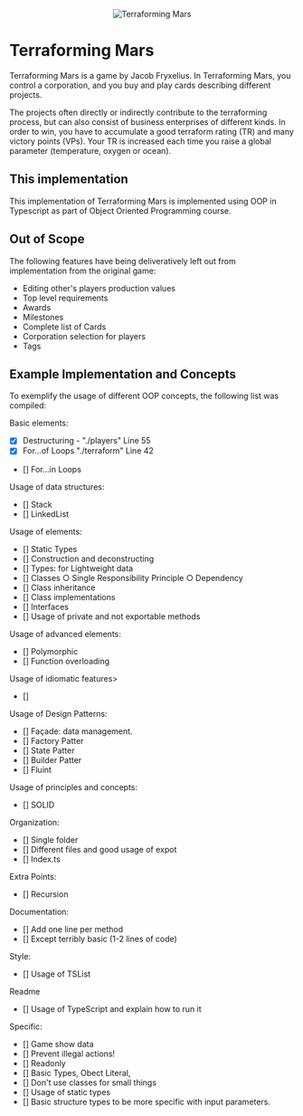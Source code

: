 <p align="center">
  <img src="https://cdn1.epicgames.com/spt-assets/5199b206e46947ebad5e5c282e95776f/terraforming-mars-offer-1j70f.jpg?h=270&resize=1&w=480" alt="Terraforming Mars"/>
</p>

# Terraforming Mars

Terraforming Mars is a game by Jacob Fryxelius. In Terraforming Mars, you control a corporation, and you buy and play cards describing different projects.

The projects often directly or indirectly contribute to the terraforming process, but can also consist of business enterprises of different kinds. In order to win, you have to accumulate a good terraform rating (TR) and many victory
points (VPs). Your TR is increased each time you raise a global parameter (temperature, oxygen or ocean).

## This implementation

This implementation of Terraforming Mars is implemented using OOP in Typescript as part of Object Oriented Programming course.

## Out of Scope

The following features have being deliveratively left out from implementation from the original game:

- Editing other's players production values
- Top level requirements
- Awards
- Milestones
- Complete list of Cards
- Corporation selection for players
- Tags

## Example Implementation and Concepts

To exemplify the usage of different OOP concepts, the following list was compiled:

Basic elements:
- [x] Destructuring - "./players" Line 55
- [x] For...of Loops "./terraform" Line 42
- [] For...in Loops

Usage of data structures:
- [] Stack
- [] LinkedList

Usage of elements:
- [] Static Types
- [] Construction and deconstructing
- [] Types: for Lightweight data
- [] Classes
  ○ Single Responsibility Principle
  ○ Dependency
- [] Class inheritance
- [] Class implementations
- [] Interfaces
- [] Usage of private and not exportable methods

Usage of advanced elements:
- [] Polymorphic
- [] Function overloading

Usage of idiomatic features>
- []

Usage of Design Patterns:

- [] Façade: data management.
- [] Factory Patter
- [] State Patter
- [] Builder Patter
- [] Fluint

Usage of principles and concepts:

- [] SOLID

Organization:

- [] Single folder
- [] Different files and good usage of expot
- [] Index.ts

Extra Points:

- [] Recursion

Documentation:

- [] Add one line per method
- [] Except terribly basic (1-2 lines of code)

Style:

- [] Usage of TSList

Readme

- [] Usage of TypeScript and explain how to run it

Specific:

- [] Game show data
- [] Prevent illegal actions!
- [] Readonly
- [] Basic Types, Obect Literal,
- [] Don't use classes for small things
- [] Usage of static types
- [] Basic structure types to be more specific with input parameters.
